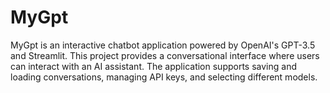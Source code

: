 # MyGpt
 MyGpt is an interactive chatbot application powered by OpenAI's GPT-3.5 and Streamlit. This project provides a conversational interface where users can interact with an AI assistant. The application supports saving and loading conversations, managing API keys, and selecting different models.
